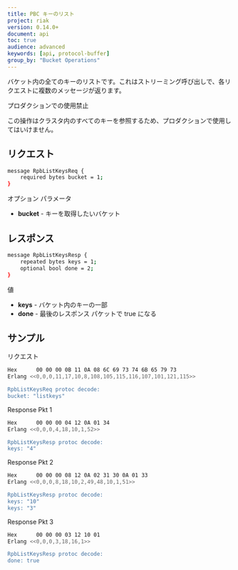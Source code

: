 ```yaml
---
title: PBC キーのリスト
project: riak
version: 0.14.0+
document: api
toc: true
audience: advanced
keywords: [api, protocol-buffer]
group_by: "Bucket Operations"
---
```


バケット内の全てのキーのリストです。これはストリーミング呼び出しで、各リクエストに複数のメッセージが返ります。

<div class="note"><div class="title">プロダクションでの使用禁止</div>
<p>この操作はクラスタ内のすべてのキーを参照するため、プロダクションで使用してはいけません。</p>
</div>

## リクエスト


```bash
message RpbListKeysReq {
    required bytes bucket = 1;
}
```


オプション パラメータ

* **bucket** - キーを取得したいバケット

## レスポンス


```bash
message RpbListKeysResp {
    repeated bytes keys = 1;
    optional bool done = 2;
}
```


値

* **keys** - バケット内のキーの一部
* **done** - 最後のレスポンス パケットで true になる

## サンプル

リクエスト

```bash
Hex      00 00 00 0B 11 0A 08 6C 69 73 74 6B 65 79 73
Erlang <<0,0,0,11,17,10,8,108,105,115,116,107,101,121,115>>

RpbListKeysReq protoc decode:
bucket: "listkeys"

```


Response Pkt 1

```bash
Hex      00 00 00 04 12 0A 01 34
Erlang <<0,0,0,4,18,10,1,52>>

RpbListKeysResp protoc decode:
keys: "4"

```


Response Pkt 2

```bash
Hex      00 00 00 08 12 0A 02 31 30 0A 01 33
Erlang <<0,0,0,8,18,10,2,49,48,10,1,51>>

RpbListKeysResp protoc decode:
keys: "10"
keys: "3"
```


Response Pkt 3

```bash
Hex      00 00 00 03 12 10 01
Erlang <<0,0,0,3,18,16,1>>

RpbListKeysResp protoc decode:
done: true

```
